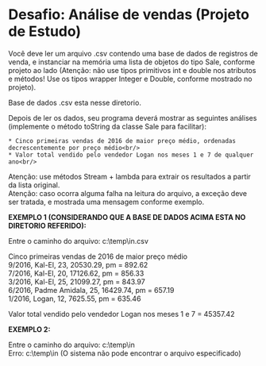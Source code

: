 # Desafio: Análise de vendas (Projeto de Estudo)
Você deve ler um arquivo .csv contendo uma base de dados de registros
de venda, e instanciar na memória uma lista de objetos do tipo Sale,
conforme projeto ao lado (Atenção: não use tipos primitivos int e double
nos atributos e métodos! Use os tipos wrapper Integer e Double,
conforme mostrado no projeto).

Base de dados .csv esta nesse diretorio.

Depois de ler os dados, seu programa deverá mostrar as seguintes análises (implemente o método toString
da classe Sale para facilitar):

    * Cinco primeiras vendas de 2016 de maior preço médio, ordenadas decrescentemente por preço médio<br/>
    * Valor total vendido pelo vendedor Logan nos meses 1 e 7 de qualquer ano<br/>

Atenção: use métodos Stream + lambda para extrair os resultados a partir da lista original.<br/>
Atenção: caso ocorra alguma falha na leitura do arquivo, a exceção deve ser tratada, e mostrada uma mensagem conforme exemplo.<br/>

**EXEMPLO 1 (CONSIDERANDO QUE A BASE DE DADOS ACIMA ESTA NO DIRETORIO REFERIDO):**

Entre o caminho do arquivo: c:\temp\in.csv

Cinco primeiras vendas de 2016 de maior preço médio<br/>
9/2016, Kal-El, 23, 20530.29, pm = 892.62<br/>
7/2016, Kal-El, 20, 17126.62, pm = 856.33<br/>
3/2016, Kal-El, 25, 21099.27, pm = 843.97<br/>
6/2016, Padme Amidala, 25, 16429.74, pm = 657.19<br/>
1/2016, Logan, 12, 7625.55, pm = 635.46<br/>

Valor total vendido pelo vendedor Logan nos meses 1 e 7 = 45357.42

**EXEMPLO 2:**

Entre o caminho do arquivo: c:\temp\in<br/>
Erro: c:\temp\in (O sistema não pode encontrar o arquivo especificado)<br/>